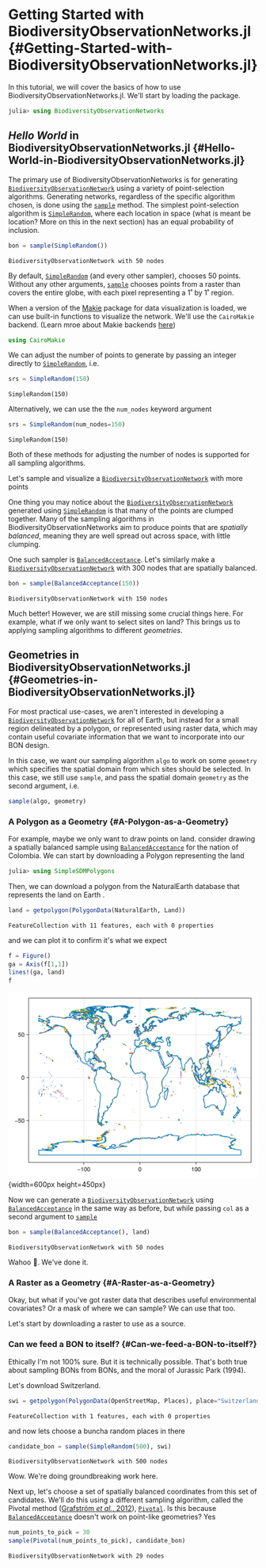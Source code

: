 
# Getting Started with BiodiversityObservationNetworks.jl {#Getting-Started-with-BiodiversityObservationNetworks.jl}

In this tutorial, we will cover the basics of how to use BiodiversityObservationNetworks.jl. We&#39;ll start by loading the package.

```julia
julia> using BiodiversityObservationNetworks


```


## _Hello World_ in BiodiversityObservationNetworks.jl {#Hello-World-in-BiodiversityObservationNetworks.jl}

The primary use of BiodiversityObservationNetworks is for generating [`BiodiversityObservationNetwork`](/reference/api#BiodiversityObservationNetworks.BiodiversityObservationNetwork) using a variety of point-selection algorithms. Generating networks, regardless of the specific algorithm chosen, is done using the [`sample`](/reference/api#BiodiversityObservationNetworks.sample-Tuple{}) method. The simplest point-selection algorithm is [`SimpleRandom`](/reference/api#BiodiversityObservationNetworks.SimpleRandom), where each location in space (what is meant be location? More on this in the next section) has an equal probability of inclusion.

```julia
bon = sample(SimpleRandom())
```


```ansi
BiodiversityObservationNetwork with 50 nodes
```


By default, [`SimpleRandom`](/reference/api#BiodiversityObservationNetworks.SimpleRandom) (and every other sampler), chooses 50 points. Without any other arguments, [`sample`](/reference/api#BiodiversityObservationNetworks.sample-Tuple{}) chooses points from a raster than covers the entire globe, with each pixel representing a 1˚ by 1˚ region.

When a version of the [Makie](https://docs.makie.org/v0.22/) package for data visualization is loaded, we can use built-in functions to visualize the network. We&#39;ll use the `CairoMakie` backend. (Learn mroe about Makie backends [here](https://docs.makie.org/stable/explanations/backends/backends#What-is-a-backend))

```julia
using CairoMakie
```


We can adjust the number of points to generate by passing an integer directly to [`SimpleRandom`](/reference/api#BiodiversityObservationNetworks.SimpleRandom), i.e.

```julia
srs = SimpleRandom(150)
```


```ansi
SimpleRandom(150)
```


Alternatively, we can use the the `num_nodes` keyword argument

```julia
srs = SimpleRandom(num_nodes=150)
```


```ansi
SimpleRandom(150)
```


Both of these methods for adjusting the number of nodes is supported for all sampling algorithms.

Let&#39;s sample and visualize a [`BiodiversityObservationNetwork`](/reference/api#BiodiversityObservationNetworks.BiodiversityObservationNetwork) with more points

One thing you may notice about the [`BiodiversityObservationNetwork`](/reference/api#BiodiversityObservationNetworks.BiodiversityObservationNetwork) generated using [`SimpleRandom`](/reference/api#BiodiversityObservationNetworks.SimpleRandom) is that many of the points are clumped together. Many of the sampling algorithms in BiodiversityObservationNetworks aim to produce points that are _spatially balanced_, meaning they are well spread out across space, with little clumping. 

One such sampler is [`BalancedAcceptance`](/reference/api#BiodiversityObservationNetworks.BalancedAcceptance). Let&#39;s similarly make a [`BiodiversityObservationNetwork`](/reference/api#BiodiversityObservationNetworks.BiodiversityObservationNetwork) with 300 nodes that are spatially balanced.

```julia
bon = sample(BalancedAcceptance(150))
```


```ansi
BiodiversityObservationNetwork with 150 nodes
```


Much better! However, we are still missing some crucial things here. For example, what if we only want to select sites on land? This brings us to applying sampling algorithms to different _geometries_.

## Geometries in BiodiversityObservationNetworks.jl {#Geometries-in-BiodiversityObservationNetworks.jl}

For most practical use-cases, we aren&#39;t interested in developing a [`BiodiversityObservationNetwork`](/reference/api#BiodiversityObservationNetworks.BiodiversityObservationNetwork) for all of Earth, but instead for a small region delineated by a polygon, or represented using raster data, which may contain useful covariate information that we want to incorporate into our BON design.  

In this case, we want our sampling algorithm `algo` to work on some `geometry` which specifies the spatial domain from which sites should be selected. In this case, we still use `sample`, and pass the spatial domain `geometry` as the second argument, i.e.

```julia
sample(algo, geometry)
```


### A Polygon as a Geometry {#A-Polygon-as-a-Geometry}

For example, maybe we only want to draw points on land. consider drawing a spatially balanced sample using [`BalancedAcceptance`](/reference/api#BiodiversityObservationNetworks.BalancedAcceptance) for the nation of Colombia. We can start by downloading a Polygon representing the land

```julia
julia> using SimpleSDMPolygons


```


Then, we can download a polygon from the NaturalEarth database that represents the land on Earth .

```julia
land = getpolygon(PolygonData(NaturalEarth, Land))
```


```ansi
FeatureCollection with 11 features, each with 0 properties
```


and we can plot it to confirm it&#39;s what we expect

```julia
f = Figure()
ga = Axis(f[1,1])
lines!(ga, land)
f
```

![](wdszovh.png){width=600px height=450px}

Now we can generate a [`BiodiversityObservationNetwork`](/reference/api#BiodiversityObservationNetworks.BiodiversityObservationNetwork) using [`BalancedAcceptance`](/reference/api#BiodiversityObservationNetworks.BalancedAcceptance) in the same way as before, but while passing `col` as a second argument to [`sample`](/reference/api#BiodiversityObservationNetworks.sample-Tuple{})

```julia
bon = sample(BalancedAcceptance(), land)
```


```ansi
BiodiversityObservationNetwork with 50 nodes
```


Wahoo 🥳. We&#39;ve done it. 

### A Raster as a Geometry {#A-Raster-as-a-Geometry}

Okay, but what if you&#39;ve got raster data that describes useful environmental covariates? Or a mask of where we can sample? We can use that too.

Let&#39;s start by downloading a raster to use as a source. 

### Can we feed a BON to itself? {#Can-we-feed-a-BON-to-itself?}

Ethically I&#39;m not 100% sure. But it is technically possible. That&#39;s both true about sampling BONs from BONs, and the moral of Jurassic Park (1994). 

Let&#39;s download Switzerland.

```julia
swi = getpolygon(PolygonData(OpenStreetMap, Places), place="Switzerland")
```


```ansi
FeatureCollection with 1 features, each with 0 properties
```


and now lets choose a buncha random places in there

```julia
candidate_bon = sample(SimpleRandom(500), swi)
```


```ansi
BiodiversityObservationNetwork with 500 nodes
```


Wow. We&#39;re doing groundbreaking work here.

Next up, let&#39;s choose a set of spatially balanced coordinates from this set of candidates. We&#39;ll do this using a different sampling algorithm, called the Pivotal method ([Grafström _et al._, 2012](/bibliography#Grafstrom2012SpaBal)), [`Pivotal`](/reference/api#BiodiversityObservationNetworks.Pivotal). Is this because [`BalancedAcceptance`](/reference/api#BiodiversityObservationNetworks.BalancedAcceptance) doesn&#39;t work on point-like geometries? Yes

```julia
num_points_to_pick = 30
sample(Pivotal(num_points_to_pick), candidate_bon)
```


```ansi
BiodiversityObservationNetwork with 29 nodes
```

